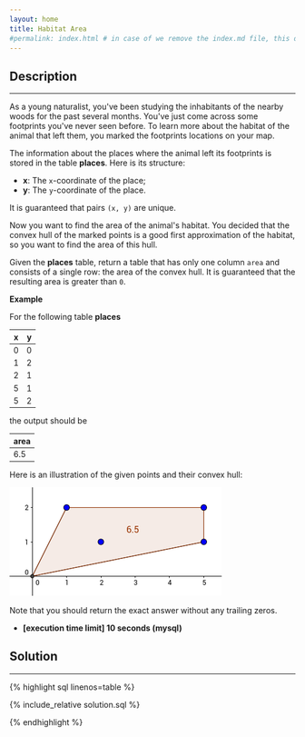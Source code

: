 ```yaml
---
layout: home
title: Habitat Area
#permalink: index.html # in case of we remove the index.md file, this doc will be the index page
---
```


<div class="row">
<div class="columnStmt" markdown="1">

## Description
------
As a young naturalist, you've been studying the inhabitants of the nearby woods for the past several months. You've just come across some footprints you've never seen before. To learn more about the habitat of the animal that left them, you marked the footprints locations on your map.

The information about the places where the animal left its footprints is stored in the table **places**. Here is its structure:

* **x**: The <code>x</code>-coordinate of the place;
* **y**: The <code>y</code>-coordinate of the place.

It is guaranteed that pairs <code>(x, y)</code> are unique.

Now you want to find the area of the animal's habitat. You decided that the convex hull of the marked points is a good first approximation of the habitat, so you want to find the area of this hull.

Given the **places** table, return a table that has only one column <code>area</code> and consists of a single row: the area of the convex hull. It is guaranteed that the resulting area is greater than <code>0</code>.

**Example**

For the following table **places**

| x | y |
| -- | -- |
|0	|0|
|1	|2|
|2	|1|
|5	|1|
|5	|2|

the output should be

| area |
| -- |
| 6.5	|

Here is an illustration of the given points and their convex hull:

![](./images/example.png)

Note that you should return the exact answer without any trailing zeros.

* **[execution time limit] 10 seconds (mysql)**

</div>
<div class="columnSol" markdown="1">

## Solution
------

{% highlight sql linenos=table %}

{% include_relative solution.sql %}

{% endhighlight %}

</div>
</div>
